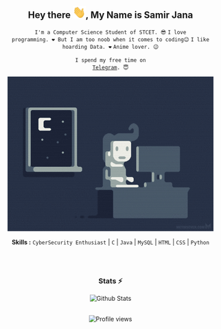 <div align="center">
<h2>Hey there <img src="https://github.com/SamirJanaOfficial/samirjanaofficial/blob/main/gifs/Hi.gif" width="30px">, My Name is Samir Jana</h2>

<div align="center" width="50">

<code>I'm a Computer Science Student of STCET. 😎</code>
<code>I love programming. ❤ But I am too noob when it comes to coding😉</code>
<code>I like hoarding Data. ❤</code>
<code>Anime lover. 😉</code>

<code>I spend my free time on <a href="https://t.me/uDreamTooSmall">Telegram</a>. 😇</code>

<img src="https://github.com/SamirJanaOfficial/samirjanaofficial/blob/main/gifs/coding.gif" alt="coding ?">

<b>Skills :</b> <code>CyberSecurity Enthusiast</code> | <code>C</code> | <code>Java</code> | <code>MySQL</code> | <code>HTML</code> | <code>CSS</code> | <code>Python</code>

</br>
</br>

### Stats ⚡️

![Github Stats](https://readmestats.vercel.app/api?username=SamirJanaOfficial&show_icons=true&title_color=2979FF&text_color=000000&icon_color=2979FF&count_private=true&include_all_commits=true)

<br><img src="https://gpvc.arturio.dev/SamirJanaOfficial" alt="Profile views">

</div>
